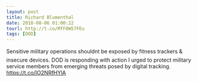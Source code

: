 ```yaml
---
layout: post
title: Richard Blumenthal
date: 2018-08-06 01:00:22
tourl: http://t.co/MfF8W57FEu
tags: [DOD]
---
```

Sensitive military operations shouldnt be exposed by fitness trackers &amp; insecure devices. DOD is responding with action I urged to protect military service members from emerging threats posed by digital tracking. https://t.co/IO2NRfHYlA